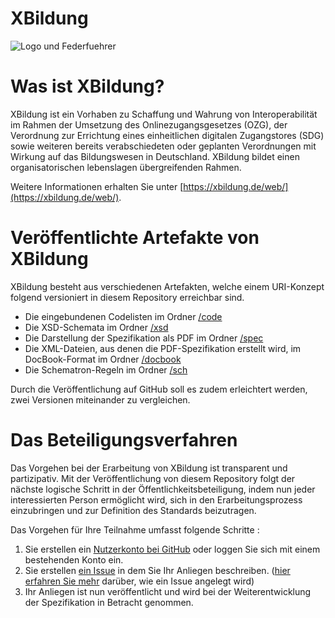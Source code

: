 # XBildung

![Logo und Federfuehrer](https://xbildung.de/events/images/logo_und_federfuehrer.png)


# Was ist XBildung?

XBildung ist ein Vorhaben zu Schaffung und Wahrung von Interoperabilität im Rahmen der Umsetzung des Onlinezugangsgesetzes (OZG), der Verordnung zur Errichtung eines einheitlichen digitalen Zugangstores (SDG) sowie weiteren bereits verabschiedeten oder geplanten Verordnungen mit Wirkung auf das Bildungswesen in Deutschland. XBildung bildet einen organisatorischen lebenslagen übergreifenden Rahmen.

Weitere Informationen erhalten Sie unter [https://xbildung.de/web/](https://xbildung.de/web/).


# Veröffentlichte Artefakte von XBildung

XBildung besteht aus verschiedenen Artefakten, welche einem URI-Konzept folgend versioniert in diesem Repository erreichbar sind. 

* Die eingebundenen Codelisten im Ordner [/code](https://github.com/ThemenfeldBildung/XBildung/tree/main/code)
* Die XSD-Schemata im Ordner [/xsd](https://github.com/ThemenfeldBildung/XBildung/tree/main/xsd)
* Die Darstellung der Spezifikation als PDF im Ordner [/spec](https://github.com/ThemenfeldBildung/XBildung/tree/main/spec)
* Die XML-Dateien, aus denen die PDF-Spezifikation erstellt wird, im DocBook-Format im Ordner [/docbook](https://github.com/ThemenfeldBildung/XBildung/tree/main/docbook)
* Die Schematron-Regeln im Ordner [/sch](https://github.com/ThemenfeldBildung/XBildung/tree/main/sch)

Durch die Veröffentlichung auf GitHub soll es zudem erleichtert werden, zwei Versionen miteinander zu vergleichen.


# Das Beteiligungsverfahren

Das Vorgehen bei der Erarbeitung von XBildung ist transparent und partizipativ. Mit der Veröffentlichung von diesem Repository folgt der nächste logische Schritt in der Öffentlichkeitsbeteiligung, indem nun jeder interessierten Person ermöglicht wird, sich in den Erarbeitungsprozess einzubringen und  zur Definition des Standards beizutragen. 

Das Vorgehen für Ihre Teilnahme umfasst folgende Schritte :

1. Sie erstellen ein [Nutzerkonto bei GitHub](https://github.com/join?ref_cta=Sign+up) oder loggen Sie sich mit einem bestehenden Konto ein.
2. Sie erstellen [ein Issue](https://github.com/ThemenfeldBildung/XBildung/issues/new/choose) in dem Sie Ihr Anliegen beschreiben. ([hier erfahren Sie mehr](http://www.xhochschule.de/web/node/28) darüber, wie ein Issue angelegt wird) 
3. Ihr Anliegen ist nun veröffentlicht und wird bei der Weiterentwicklung der Spezifikation in Betracht genommen.